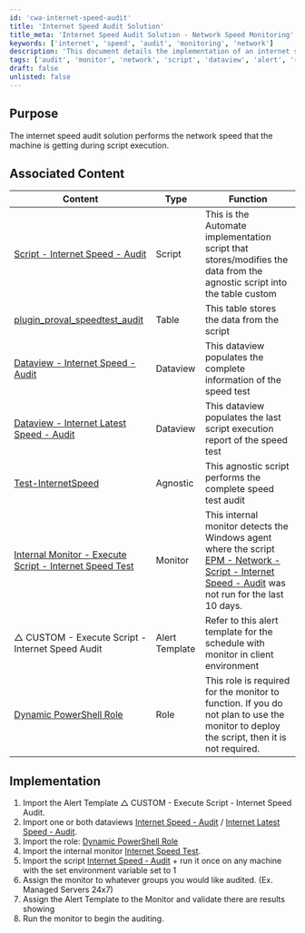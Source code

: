 ```yaml
---
id: 'cwa-internet-speed-audit'
title: 'Internet Speed Audit Solution'
title_meta: 'Internet Speed Audit Solution - Network Speed Monitoring'
keywords: ['internet', 'speed', 'audit', 'monitoring', 'network']
description: 'This document details the implementation of an internet speed audit solution that measures network speed during script execution. It includes associated scripts, tables, dataviews, and monitors for effective speed testing and reporting.'
tags: ['audit', 'monitor', 'network', 'script', 'dataview', 'alert', 'role']
draft: false
unlisted: false
---
```

## Purpose

The internet speed audit solution performs the network speed that the machine is getting during script execution.

## Associated Content

| Content                                                                                          | Type     | Function                                                                                                           |
|--------------------------------------------------------------------------------------------------|----------|--------------------------------------------------------------------------------------------------------------------|
| [Script - Internet Speed - Audit](https://proval.itglue.com/DOC-5078775-9166226)                | Script   | This is the Automate implementation script that stores/modifies the data from the agnostic script into the table custom |
| [plugin_proval_speedtest_audit](https://proval.itglue.com/DOC-5078775-9166228)                 | Table    | This table stores the data from the script                                                                         |
| [Dataview - Internet Speed - Audit](https://proval.itglue.com/DOC-5078775-9166225)             | Dataview | This dataview populates the complete information of the speed test                                                |
| [Dataview - Internet Latest Speed - Audit](https://proval.itglue.com/DOC-5078775-13170954)     | Dataview | This dataview populates the last script execution report of the speed test                                        |
| [Test-InternetSpeed](https://proval.itglue.com/DOC-5078775-9099825)                            | Agnostic | This agnostic script performs the complete speed test audit                                                        |
| [Internal Monitor - Execute Script - Internet Speed Test](https://proval.itglue.com/DOC-5078775-13170161) | Monitor  | This internal monitor detects the Windows agent where the script [EPM - Network - Script - Internet Speed - Audit](https://proval.itglue.com/DOC-5078775-9166226) was not run for the last 10 days. |
| △ CUSTOM - Execute Script - Internet Speed Audit                                                 | Alert Template | Refer to this alert template for the schedule with monitor in client environment                                   |
| [Dynamic PowerShell Role](https://proval.itglue.com/DOC-5078775-10926872)                      | Role     | This role is required for the monitor to function. If you do not plan to use the monitor to deploy the script, then it is not required. |

## Implementation

1. Import the Alert Template △ CUSTOM - Execute Script - Internet Speed Audit.  
2. Import one or both dataviews [Internet Speed - Audit](https://proval.itglue.com/DOC-5078775-9166225) / [Internet Latest Speed - Audit](https://proval.itglue.com/DOC-5078775-13170954).  
3. Import the role: [Dynamic PowerShell Role](https://proval.itglue.com/DOC-5078775-10926872)  
4. Import the internal monitor [Internet Speed Test](https://proval.itglue.com/DOC-5078775-13170161).  
5. Import the script [Internet Speed - Audit](https://proval.itglue.com/DOC-5078775-9166226) + run it once on any machine with the set environment variable set to 1  
6. Assign the monitor to whatever groups you would like audited. (Ex. Managed Servers 24x7)  
7. Assign the Alert Template to the Monitor and validate there are results showing  
8. Run the monitor to begin the auditing.


